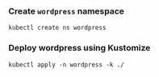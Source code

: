 ### Create `wordpress` namespace
```
kubectl create ns wordpress
```
### Deploy wordpress using Kustomize
```
kubectl apply -n wordpress -k ./
```